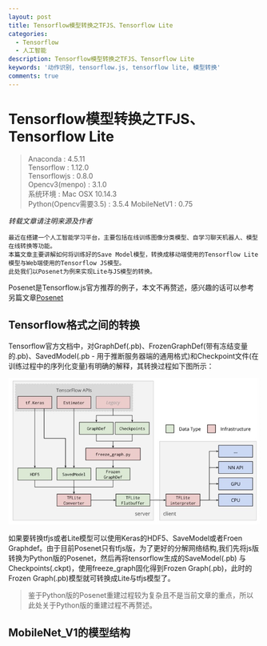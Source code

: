 ```yaml
---
layout: post
title: Tensorflow模型转换之TFJS、Tensorflow Lite
categories:
  - Tensorflow
  - 人工智能
description: Tensorflow模型转换之TFJS、Tensorflow Lite
keywords: '动作识别, tensorflow.js, tensorflow lite, 模型转换'
comments: true
---
```


# Tensorflow模型转换之TFJS、Tensorflow Lite
> Anaconda : 4.5.11  
> Tensorflow : 1.12.0  
> Tensorflowjs : 0.8.0  
> Opencv3\(menpo\) : 3.1.0  
> 系统环境 : Mac OSX 10.14.3  
> Python\(Opencv需要3.5\) : 3.5.4
> MobileNetV1 : 0.75

_转载文章请注明来源及作者_

```  
最近在搭建一个人工智能学习平台，主要包括在线训练图像分类模型、自学习聊天机器人、模型在线转换等功能。  
本篇文章主要讲解如何将训练好的Save Model模型，转换成移动端使用的Tensorflow Lite模型与Web端使用的Tensorflow JS模型。  
此处我们以Posenet为例来实现Lite与JS模型的转换。
```

Posenet是Tensorflow.js官方推荐的例子，本文不再赘述，感兴趣的话可以参考另篇文章[Posenet](http://www.kuture.com.cn/2019/01/24/PoseNet动作识别/)

## Tensorflow格式之间的转换

Tensorflow官方文档中，对GraphDef\(.pb\)、FrozenGraphDef\(带有冻结变量的.pb\)、SavedModel\(.pb - 用于推断服务器端的通用格式\)和Checkpoint文件\(在训练过程中的序列化变量\)有明确的解释，其转换过程如下图所示：

![trans](/images/posts/AI/tranlite01.jpg)

如果要转换tfjs或者Lite模型可以使用Keras的HDF5、SaveModel或者Froen Graphdef。由于目前Posenet只有tfjs版，为了更好的分解网络结构,我们先将js版转换为Python版的Posenet，然后再将tensorflow生成的SaveModel(.pb) 与 Checkpoints(.ckpt)，使用freeze_graph固化得到Frozen Graph(.pb)，此时的Frozen Graph(.pb)模型就可转换成Lite与tfjs模型了。
> 鉴于Python版的Posenet重建过程较为复杂且不是当前文章的重点，所以此处关于Python版的重建过程不再赘述。

## MobileNet_V1的模型结构




